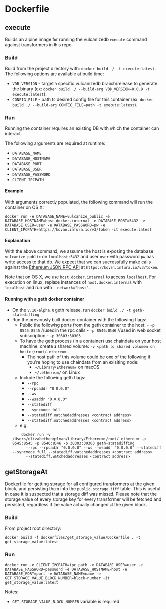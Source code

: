 # Dockerfile

## execute
Builds an alpine image for running the vulcanizedb `execute` command against transformers in this repo.

### Build
Build from the project directory with: `docker build ./ -t execute:latest`.
The following options are available at build time:
- `VDB_VERSION` - target a specific vulcanizedb branch/release to generate the binary (ex: `docker build ./ --build-arg VDB_VERSION=0.0.9 -t execute:latest`).
- `CONFIG_FILE` - path to desired config file for this container (ex: `docker build ./ --build-arg CONFIG_FILE=path -t execute:latest`).

### Run
Running the container requires an existing DB with which the container can interact.

The following arguments are required at runtime:

- `DATABASE_NAME`
- `DATABASE_HOSTNAME`
- `DATABASE_PORT`
- `DATABASE_USER`
- `DATABASE_PASSWORD`
- `CLIENT_IPCPATH`

#### Example

With arguments correctly populated, the following command will run the container on OS X:

```
docker run -e DATABASE_NAME=vulcanize_public -e DATABASE_HOSTNAME=host.docker.internal -e DATABASE_PORT=5432 -e DATABASE_USER=user -e DATABASE_PASSWORD=pw -e CLIENT_IPCPATH=https://kovan.infura.io/v3/token -it execute:latest
```

#### Explanation

With the above command, we assume the host is exposing the database `vulcanize_public` on `localhost:5432` and user `user` with password `pw` has write access to that db.
We expect that we can successfully make calls against the [Ethereum JSON RPC API](https://github.com/ethereum/wiki/wiki/JSON-RPC) at `https://kovan.infura.io/v3/token`.

Note that on OS X, we use `host.docker.internal` to access `localhost`.
For execution on linux, replace instances of `host.docker.internal` with `localhost` and run with `--network="host"`.

#### Running with a geth docker container
- On the `v.10-alpha.0` geth release, run `docker build ./ -t geth-statediffing`
- Run the previously built docker container with the following flags:
    - Public the following ports from the geth container to the host:
          - `-p 8545:8545` //used in the rpc calls
          - `-p 8546:8546` //used in web socket subscription
          - `-p 30303:30303`
    - To have the geth process (in a container) use chaindata on your host machine, create a shared volume: `-v <path to shared volumen on host>:/root/.ethereum`.
        - The host path of this volume could be one of the following if you're hoping to use chaindata from an exisiting node:
           - `~/Library/Ethereum/` on macOS
           - `~/.ethereum/` on Linux
     - Include the following geth flags:
        - `--rpc`
        - `--rpcaddr "0.0.0.0"`
        - `--ws`
        - `--wsaddr "0.0.0.0"`
        - `--statediff`
        - `--syncmode full`
        - `--statediff.watchedaddresses <contract address>`
        - `--statediff.watchedaddresses <contract address>`
    - e.g.
    ```shell script
        docker run -v /Users/elizabethengelman/Library/Ethereum:/root/.ethereum -p 8545:8545 -p 8546:8546 -p 30303:30303 geth-statediffing
          --rpc --rpcaddr "0.0.0.0" --ws --wsaddr "0.0.0.0" --statediff --syncmode full --statediff.watchedaddresses <contract address>
          --statediff.watchedaddresses <contract address>
    ```

## getStorageAt
Dockerfile for getting storage for all configured transformers at the given block, and persisting them into the
`public.storage_diff` table. This is useful in case it is suspected that a storage diff was missed. Please note that the
storage value of every storage key for every transformer will be fetched and persisted, regardless if the value actually
changed at the given block.

### Build
From project root directory:
```
docker build -f dockerfiles/get_storage_value/Dockerfile . -t get_storage_value:latest
```

### Run
```
docker run -e CLIENT_IPCPATH=ipc_path -e DATABASE_USER=user -e DATABASE_PASSWORD=password -e DATABASE_HOSTNAME=host -e DATABASE_PORT=port -e DATABASE_NAME=name -e GET_STORAGE_VALUE_BLOCK_NUMBER=block-number -it get_storage_value:latest
```
Notes:
- `GET_STORAGE_VALUE_BLOCK_NUMBER` variable is required
